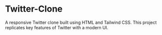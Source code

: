 # Twitter-Clone
 A responsive Twitter clone built using HTML and Tailwind CSS. This project replicates key features of Twitter with a modern UI.
